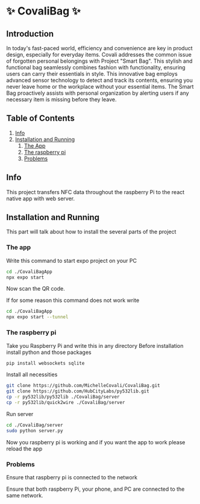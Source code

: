 # ✨ CovaliBag ✨

## Introduction

In today's fast-paced world, efficiency and convenience are key in product design, especially for everyday items. Covali addresses the common issue of forgotten personal belongings with Project "Smart Bag". This stylish and functional bag seamlessly combines fashion with functionality, ensuring users can carry their essentials in style. This innovative bag employs advanced sensor technology to detect and track its contents, ensuring you never leave home or the workplace without your essential items. The Smart Bag proactively assists with personal organization by alerting users if any necessary item is missing before they leave.

## Table of Contents

1. [Info](#info)
2. [Installation and Running](#installation-and-running)
   1. [The App](#the-app)
   2. [The raspberry pi](#the-raspberry-pi)
   3. [Problems](#problems)

## Info

This project transfers NFC data throughout the raspberry Pi to the react native app with web server.

## Installation and Running

This part will talk about how to install the several parts of the project

### The app

Write this command to start expo project on your PC

```bash
cd ./CovaliBagApp
npx expo start
```

Now scan the QR code.

If for some reason this command does not work write

```bash
cd ./CovaliBagApp
npx expo start --tunnel
```

### The raspberry pi

Take you Raspberry Pi and write this in any directory
Before installation install python and those packages

```bash
pip install websockets sqlite
```

Install all necessities

```bash
git clone https://github.com/MichelleCovali/CovaliBag.git
git clone https://github.com/HubCityLabs/py532lib.git
cp -r py532lib/py532lib ./CovaliBag/server
cp -r py532lib/quick2wire ./CovaliBag/server
```

Run server

```bash
cd ./CovaliBag/server
sudo python server.py
```

Now you raspberry pi is working and if you want the app to work please reload the app

### Problems

Ensure that raspberry pi is connected to the network

Ensure that both raspberry Pi, your phone, and PC are connected to the same network.
